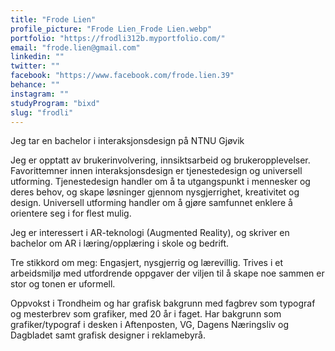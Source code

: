 ```yaml
---
title: "Frode Lien"
profile_picture: "Frode Lien_Frode Lien.webp"
portfolio: "https://frodli312b.myportfolio.com/"
email: "frode.lien@gmail.com"
linkedin: ""
twitter: ""
facebook: "https://www.facebook.com/frode.lien.39"
behance: ""
instagram: ""
studyProgram: "bixd"
slug: "frodli"
---
```


Jeg tar en bachelor i interaksjonsdesign på NTNU Gjøvik

Jeg er opptatt av brukerinvolvering, innsiktsarbeid og brukeropplevelser. Favorittemner innen interaksjonsdesign er tjenestedesign og universell utforming. Tjenestedesign handler om å ta utgangspunkt i mennesker og deres behov, og skape løsninger gjennom nysgjerrighet, kreativitet og design. Universell utforming handler om å gjøre samfunnet enklere å orientere seg i for flest mulig. 

Jeg er interessert i AR-teknologi (Augmented Reality), og skriver en bachelor om AR i læring/opplæring i skole og bedrift.

Tre stikkord om meg: Engasjert, nysgjerrig og lærevillig. 
Trives i et arbeidsmiljø med utfordrende oppgaver der viljen til å skape noe sammen er stor og tonen er uformell.  

Oppvokst i Trondheim og har grafisk bakgrunn med fagbrev som typograf og mesterbrev som grafiker, med 20 år i faget. Har bakgrunn som grafiker/typograf i desken i Aftenposten, VG, Dagens Næringsliv og Dagbladet samt grafisk designer i reklamebyrå.
